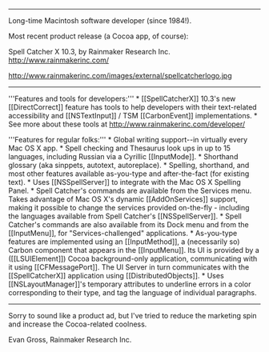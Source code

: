 
----

Long-time Macintosh software developer (since 1984!).

Most recent product release (a Cocoa app, of course):

Spell Catcher X 10.3, by Rainmaker Research Inc. http://www.rainmakerinc.com/

http://www.rainmakerinc.com/images/external/spellcatcherlogo.jpg

----


'''Features and tools for developers:'''
*
[[SpellCatcherX]] 10.3's new [[DirectCorrect]] feature has tools to help developers with their text-related accessibility and [[NSTextInput]] / TSM [[CarbonEvent]] implementations. 
*
See more about these tools at http://www.rainmakerinc.com/developer/



'''Features for regular folks:'''
*
Global writing support--in virtually every Mac OS X app.
*
Spell checking and Thesaurus look ups in up to 15 languages, including Russian via a Cyrillic [[InputMode]].
*
Shorthand glossary (aka sinppets, autotext, autoreplace).
*
Spelling, shorthand, and most other features available as-you-type and after-the-fact (for existing text).
*
Uses [[NSSpellServer]] to integrate with the Mac OS X Spelling Panel.
*
Spell Catcher's commands are available from the Services menu. Takes advantage of Mac OS X's dynamic [[AddOnServices]] support, making it possible to change the services provided on-the-fly - including the languages available from Spell Catcher's [[NSSpellServer]].
*
Spell Catcher's commands are also available from its Dock menu and from the [[InputMenu]], for "Services-challenged" applications.
*
As-you-type features are implemented using an [[InputMethod]], a (necessarily so) Carbon component that appears in the [[InputMenu]]. Its UI is provided by a ([[LSUIElement]]) Cocoa background-only application, communicating with it using [[CFMessagePort]]. The UI Server in turn communicates with the [[SpellCatcherX]] application using [[DistributedObjects]].
*
Uses [[NSLayoutManager]]'s temporary attributes to underline errors in a color corresponding to their type, and tag the language of individual paragraphs.


----

Sorry to sound like a product ad, but I've tried to reduce the marketing spin and increase the Cocoa-related coolness.

Evan Gross, Rainmaker Research Inc.